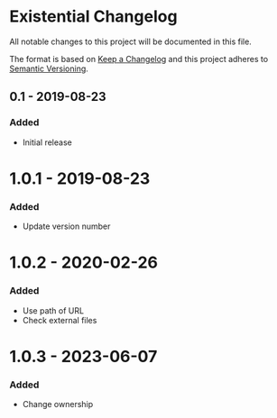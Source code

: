 # Existential Changelog

All notable changes to this project will be documented in this file.

The format is based on [Keep a Changelog](http://keepachangelog.com/) and this project adheres to [Semantic Versioning](http://semver.org/).

## 0.1 - 2019-08-23
### Added
- Initial release

# 1.0.1 - 2019-08-23
### Added
- Update version number

# 1.0.2 - 2020-02-26
### Added
- Use path of URL
- Check external files

# 1.0.3 - 2023-06-07
### Added
- Change ownership
